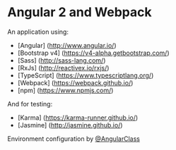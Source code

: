 # Angular 2 and Webpack

An application using:
* [Angular] (http://www.angular.io/)
* [Bootstrap v4] (https://v4-alpha.getbootstrap.com/)
* [Sass] (http://sass-lang.com/)
* [RxJs] (http://reactivex.io/rxjs/)
* [TypeScript] (https://www.typescriptlang.org/)
* [Webpack] (https://webpack.github.io/)
* [npm] (https://www.npmjs.com/)

And for testing:
* [Karma] (https://karma-runner.github.io/)
* [Jasmine] (http://jasmine.github.io/)

Environment configuration by [@AngularClass](https://github.com/AngularClass/angular2-webpack-starter)